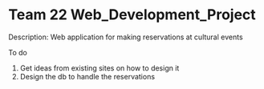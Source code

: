 # Team 22 Web_Development_Project

Description: Web application for making reservations
at cultural events

To do
1. Get ideas from existing sites on how to design it
2. Design the db to handle the reservations
